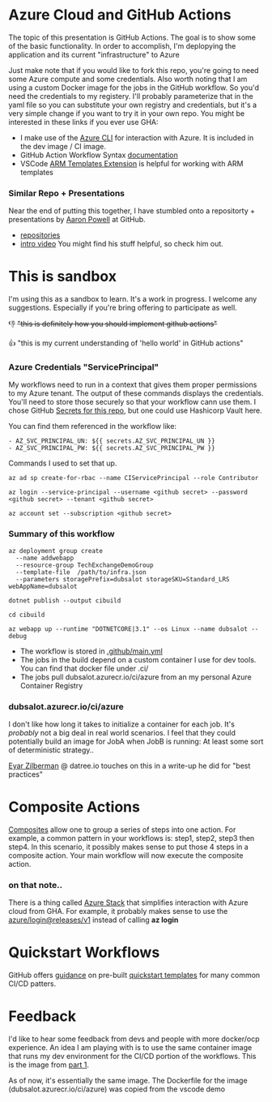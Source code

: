 # Azure Cloud and GitHub Actions
The topic of this presentation is GitHub Actions. The goal is to show some of the basic functionality. In order to accomplish, I'm deplopying the application and its current "infrastructure" to Azure

Just make note that if you would like to fork this repo, you're going to need some Azure compute and some credentials.
Also worth noting that I am using a custom Docker image for the jobs in the GitHub workflow. So you'd need the credentials to my registery. 
I'll probably parameterize that in the yaml file so you can substitute your own registry and credentials, but it's a very simple change if you want to try it in your own repo. 
You might be interested in these links if you ever use GHA:
- I make use of the [Azure CLI](https://docs.microsoft.com/en-us/cli/azure/install-azure-cli) for interaction with Azure. It is included in the dev image / CI image.
- GitHub Action Workflow Syntax [documentation](https://docs.github.com/en/actions/reference/workflow-syntax-for-github-actions)
- VSCode [ARM Templates Extension](https://marketplace.visualstudio.com/items?itemName=msazurermtools.azurerm-vscode-tools) is helpful for working with ARM templates

### Similar Repo + Presentations
Near the end of putting this together, I have stumbled onto a repositorty + presentations by [Aaron Powell](https://github.com/aaronpowell) at GitHub.
* [repositories](https://github.com/AaronPowellDemos)
* [intro video](https://youtu.be/0tMkRSdp-Go)
You might find his stuff helpful, so check him out.


# This is sandbox
I'm using this as a sandbox to learn. It's a work in progress. I welcome any suggestions. Especially if you're bring offering to participate as well.

👎 ~~"this is definitely how you should implement github actions"~~

👍 "this is my current understanding of 'hello world' in GitHub actions"



### Azure Credentials "ServicePrincipal"
My workflows need to run in a context that gives them proper permissions to my Azure tenant. The output of these commands displays the credentials. You'll need to store those securely so that your workflow cann use them. I chose GitHub [Secrets for this repo](https://github.com/dubsalot/vscode-container-demo/settings/secrets/actions), but one could use Hashicorp Vault here.

You can find them referenced in the workflow like:
```
- AZ_SVC_PRINCIPAL_UN: ${{ secrets.AZ_SVC_PRINCIPAL_UN }}
- AZ_SVC_PRINCIPAL_PW: ${{ secrets.AZ_SVC_PRINCIPAL_PW }}
```
Commands I used to set that up.
```
az ad sp create-for-rbac --name CIServicePrincipal --role Contributor

az login --service-principal --username <github secret> --password <github secret> --tenant <github secret>

az account set --subscription <github secret>
```

### Summary of this workflow

```
az deployment group create 
  --name addwebapp 
  --resource-group TechExchangeDemoGroup 
  --template-file  /path/to/infra.json 
  --parameters storagePrefix=dubsalot storageSKU=Standard_LRS webAppName=dubsalot

dotnet publish --output cibuild

cd cibuild

az webapp up --runtime "DOTNETCORE|3.1" --os Linux --name dubsalot --debug
```

- The workflow is stored in [.github/main.yml](https://github.com/dubsalot/vscode-container-demo/blob/master/.github/workflows/main.yml)
- The jobs in the build depend on a custom container I use for dev tools. You can find that docker file under .ci/
- The jobs pull dubsalot.azurecr.io/ci/azure from an my personal Azure Container Registry




###  dubsalot.azurecr.io/ci/azure
I don't like how long it takes to initialize a container for each job. It's _probably_ not a big deal in real world scenarios. I feel that they could potentially build an image for JobA when JobB is running: At least some sort of deterministic strategy..

[Eyar Zilberman](https://www.datree.io/resources/github-actions-best-practices) @ datree.io touches on this in a write-up he did for "best practices"


# Composite Actions
[Composites](https://docs.github.com/en/actions/creating-actions/creating-a-composite-run-steps-action) allow one to group a series of steps into one action. For example, a common pattern in your workflows is: step1, step2, step3 then step4. In this scenario, it possibly makes sense to put those 4 steps in a composite action. Your main workflow will now execute the composite action.


### on that note..

There is a thing called [Azure Stack](https://github.com/Azure/login#sample-azure-login-workflow-that-to-run-az-cli-on-azure-stack-hub/?WT.mc_id=devopslab-c9-cxa) that simplifies interaction with Azure cloud from GHA. For example, it probably makes sense to use the [azure/login@releases/v1](https://docs.microsoft.com/en-us/azure-stack/user/ci-cd-github-action-login-cli?WT.mc_id=devopslab-c9-cxa&view=azs-2008) instead of calling **az login**


# Quickstart Workflows
GitHub offers [guidance](https://docs.github.com/en/actions/guides) on pre-built [quickstart templates](https://github.com/actions/starter-workflows) for many common CI/CD patters.


# Feedback
I'd like to hear some feedback from devs and people with more docker/ocp experience. An idea I am playing with is to use the same container image that runs my dev environment for the CI/CD portion of the workflows. This is the image from [part 1](https://github.com/dubsalot/vscode-container-demo/tree/series/part-1-vscode-container). 


As of now, it's essentially the same image. The Dockerfile for the image (dubsalot.azurecr.io/ci/azure) was copied from the vscode demo
